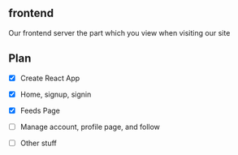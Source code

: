 ## frontend

Our frontend server the part which you view when visiting our site

## Plan

- [x] Create React App

- [x] Home, signup, signin

- [x] Feeds Page

- [ ] Manage account, profile page, and follow

- [ ] Other stuff

